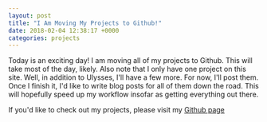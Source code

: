 ```yaml
---
layout: post
title: "I Am Moving My Projects to Github!"
date: 2018-02-04 12:38:17 +0000
categories: projects
---
```


Today is an exciting day! I am moving all of my projects to Github.
This will take most of the day, likely. Also note that I only have one project
on this site. Well, in addition to Ulysses, I'll have a few more. For now, I'll
post them. Once I finish it, I'd like to write blog posts for all of them down
the road. This will hopefully speed up my workflow insofar as getting everything
out there.

If you'd like to check out my projects, please visit my [Github page](https://github.com/wynnliam)
